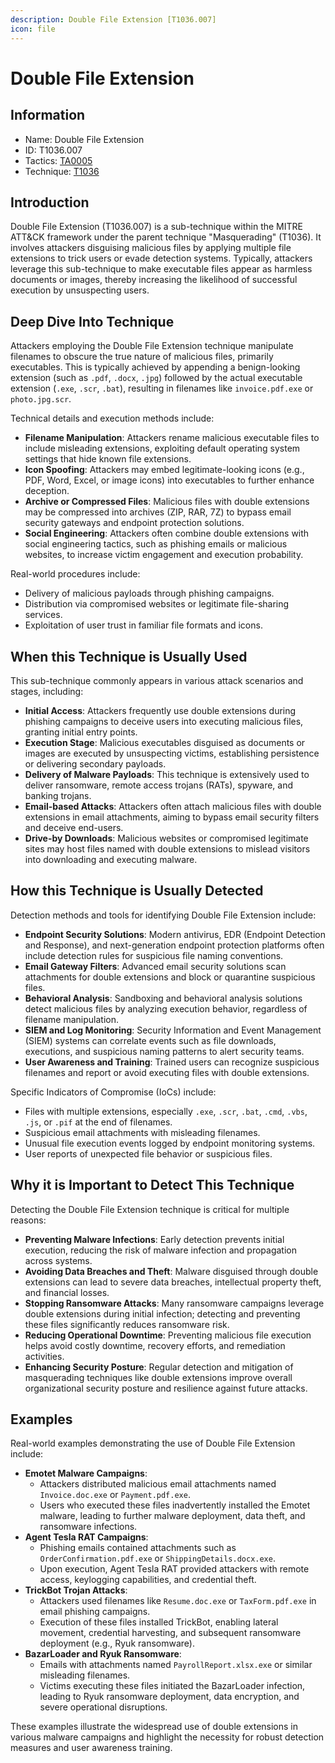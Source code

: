 ```yaml
---
description: Double File Extension [T1036.007]
icon: file
---
```


# Double File Extension

## Information

* Name: Double File Extension
* ID: T1036.007
* Tactics: [TA0005](../)
* Technique: [T1036](./)

## Introduction

Double File Extension (T1036.007) is a sub-technique within the MITRE ATT\&CK framework under the parent technique "Masquerading" (T1036). It involves attackers disguising malicious files by applying multiple file extensions to trick users or evade detection systems. Typically, attackers leverage this sub-technique to make executable files appear as harmless documents or images, thereby increasing the likelihood of successful execution by unsuspecting users.

## Deep Dive Into Technique

Attackers employing the Double File Extension technique manipulate filenames to obscure the true nature of malicious files, primarily executables. This is typically achieved by appending a benign-looking extension (such as `.pdf`, `.docx`, `.jpg`) followed by the actual executable extension (`.exe`, `.scr`, `.bat`), resulting in filenames like `invoice.pdf.exe` or `photo.jpg.scr`.

Technical details and execution methods include:

* **Filename Manipulation**: Attackers rename malicious executable files to include misleading extensions, exploiting default operating system settings that hide known file extensions.
* **Icon Spoofing**: Attackers may embed legitimate-looking icons (e.g., PDF, Word, Excel, or image icons) into executables to further enhance deception.
* **Archive or Compressed Files**: Malicious files with double extensions may be compressed into archives (ZIP, RAR, 7Z) to bypass email security gateways and endpoint protection solutions.
* **Social Engineering**: Attackers often combine double extensions with social engineering tactics, such as phishing emails or malicious websites, to increase victim engagement and execution probability.

Real-world procedures include:

* Delivery of malicious payloads through phishing campaigns.
* Distribution via compromised websites or legitimate file-sharing services.
* Exploitation of user trust in familiar file formats and icons.

## When this Technique is Usually Used

This sub-technique commonly appears in various attack scenarios and stages, including:

* **Initial Access**: Attackers frequently use double extensions during phishing campaigns to deceive users into executing malicious files, granting initial entry points.
* **Execution Stage**: Malicious executables disguised as documents or images are executed by unsuspecting victims, establishing persistence or delivering secondary payloads.
* **Delivery of Malware Payloads**: This technique is extensively used to deliver ransomware, remote access trojans (RATs), spyware, and banking trojans.
* **Email-based Attacks**: Attackers often attach malicious files with double extensions in email attachments, aiming to bypass email security filters and deceive end-users.
* **Drive-by Downloads**: Malicious websites or compromised legitimate sites may host files named with double extensions to mislead visitors into downloading and executing malware.

## How this Technique is Usually Detected

Detection methods and tools for identifying Double File Extension include:

* **Endpoint Security Solutions**: Modern antivirus, EDR (Endpoint Detection and Response), and next-generation endpoint protection platforms often include detection rules for suspicious file naming conventions.
* **Email Gateway Filters**: Advanced email security solutions scan attachments for double extensions and block or quarantine suspicious files.
* **Behavioral Analysis**: Sandboxing and behavioral analysis solutions detect malicious files by analyzing execution behavior, regardless of filename manipulation.
* **SIEM and Log Monitoring**: Security Information and Event Management (SIEM) systems can correlate events such as file downloads, executions, and suspicious naming patterns to alert security teams.
* **User Awareness and Training**: Trained users can recognize suspicious filenames and report or avoid executing files with double extensions.

Specific Indicators of Compromise (IoCs) include:

* Files with multiple extensions, especially `.exe`, `.scr`, `.bat`, `.cmd`, `.vbs`, `.js`, or `.pif` at the end of filenames.
* Suspicious email attachments with misleading filenames.
* Unusual file execution events logged by endpoint monitoring systems.
* User reports of unexpected file behavior or suspicious files.

## Why it is Important to Detect This Technique

Detecting the Double File Extension technique is critical for multiple reasons:

* **Preventing Malware Infections**: Early detection prevents initial execution, reducing the risk of malware infection and propagation across systems.
* **Avoiding Data Breaches and Theft**: Malware disguised through double extensions can lead to severe data breaches, intellectual property theft, and financial losses.
* **Stopping Ransomware Attacks**: Many ransomware campaigns leverage double extensions during initial infection; detecting and preventing these files significantly reduces ransomware risk.
* **Reducing Operational Downtime**: Preventing malicious file execution helps avoid costly downtime, recovery efforts, and remediation activities.
* **Enhancing Security Posture**: Regular detection and mitigation of masquerading techniques like double extensions improve overall organizational security posture and resilience against future attacks.

## Examples

Real-world examples demonstrating the use of Double File Extension include:

* **Emotet Malware Campaigns**:
  * Attackers distributed malicious email attachments named `Invoice.doc.exe` or `Payment.pdf.exe`.
  * Users who executed these files inadvertently installed the Emotet malware, leading to further malware deployment, data theft, and ransomware infections.
* **Agent Tesla RAT Campaigns**:
  * Phishing emails contained attachments such as `OrderConfirmation.pdf.exe` or `ShippingDetails.docx.exe`.
  * Upon execution, Agent Tesla RAT provided attackers with remote access, keylogging capabilities, and credential theft.
* **TrickBot Trojan Attacks**:
  * Attackers used filenames like `Resume.doc.exe` or `TaxForm.pdf.exe` in email phishing campaigns.
  * Execution of these files installed TrickBot, enabling lateral movement, credential harvesting, and subsequent ransomware deployment (e.g., Ryuk ransomware).
* **BazarLoader and Ryuk Ransomware**:
  * Emails with attachments named `PayrollReport.xlsx.exe` or similar misleading filenames.
  * Victims executing these files initiated the BazarLoader infection, leading to Ryuk ransomware deployment, data encryption, and severe operational disruptions.

These examples illustrate the widespread use of double extensions in various malware campaigns and highlight the necessity for robust detection measures and user awareness training.
